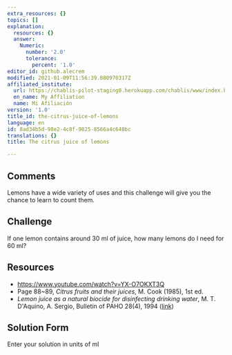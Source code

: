 ```yaml
---
extra_resources: {}
topics: []
explanation:
  resources: {}
  answer:
    Numeric:
      number: '2.0'
      tolerance:
        percent: '1.0'
editor_id: github.alecrem
modified: 2021-01-09T11:56:39.080970317Z
affiliated_institute:
  url: https://chablis-pilot-staging0.herokuapp.com/chablis/www/index.html#/teacher-affiliation-add
  en_name: My Affiliation
  name: Mi Afiliación
version: '1.0'
title_id: the-citrus-juice-of-lemons
language: en
id: 8ad34b5d-98e2-4c8f-9825-8566a4c648bc
translations: {}
title: The citrus juice of lemons

---
```


## Comments
Lemons have a wide variety of uses and this challenge will give you the chance to learn to count them.


## Challenge
If one lemon contains around 30 ml of juice, how many lemons do I need for 60 ml?


## Resources
- https://www.youtube.com/watch?v=YX-O7OKXT3Q
- Page 88~89, _Citrus fruits and their juices_, M. Cook (1985), 1st ed.
- _Lemon juice as a natural biocide for disinfecting drinking water_,  M. T. D'Aquino, A. Sergio, Bulletin of PAHO 28(4), 1994 ([link](https://iris.paho.org/handle/10665.2/26919?show=full))


## Solution Form
Enter your solution in units of ml


